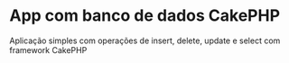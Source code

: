 # App com banco de dados CakePHP
Aplicação simples com operações de insert, delete, update e select com framework CakePHP

